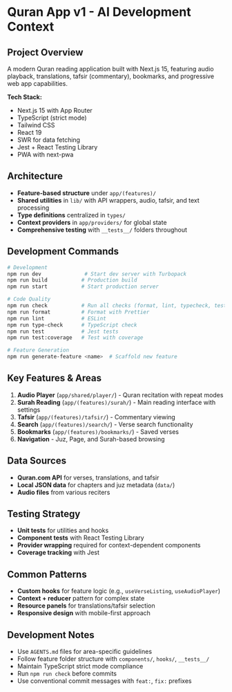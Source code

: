 # Quran App v1 - AI Development Context

## Project Overview

A modern Quran reading application built with Next.js 15, featuring audio playback, translations, tafsir (commentary), bookmarks, and progressive web app capabilities.

**Tech Stack:**
- Next.js 15 with App Router
- TypeScript (strict mode)
- Tailwind CSS
- React 19
- SWR for data fetching
- Jest + React Testing Library
- PWA with next-pwa

## Architecture

- **Feature-based structure** under `app/(features)/`
- **Shared utilities** in `lib/` with API wrappers, audio, tafsir, and text processing
- **Type definitions** centralized in `types/`
- **Context providers** in `app/providers/` for global state
- **Comprehensive testing** with `__tests__/` folders throughout

## Development Commands

```bash
# Development
npm run dev              # Start dev server with Turbopack
npm run build           # Production build
npm run start           # Start production server

# Code Quality
npm run check           # Run all checks (format, lint, typecheck, test)
npm run format          # Format with Prettier
npm run lint            # ESLint
npm run type-check      # TypeScript check
npm run test            # Jest tests
npm run test:coverage   # Test with coverage

# Feature Generation
npm run generate-feature <name>  # Scaffold new feature
```

## Key Features & Areas

1. **Audio Player** (`app/shared/player/`) - Quran recitation with repeat modes
2. **Surah Reading** (`app/(features)/surah/`) - Main reading interface with settings
3. **Tafsir** (`app/(features)/tafsir/`) - Commentary viewing
4. **Search** (`app/(features)/search/`) - Verse search functionality
5. **Bookmarks** (`app/(features)/bookmarks/`) - Saved verses
6. **Navigation** - Juz, Page, and Surah-based browsing

## Data Sources

- **Quran.com API** for verses, translations, and tafsir
- **Local JSON data** for chapters and juz metadata (`data/`)
- **Audio files** from various reciters

## Testing Strategy

- **Unit tests** for utilities and hooks
- **Component tests** with React Testing Library
- **Provider wrapping** required for context-dependent components
- **Coverage tracking** with Jest

## Common Patterns

- **Custom hooks** for feature logic (e.g., `useVerseListing`, `useAudioPlayer`)
- **Context + reducer** pattern for complex state
- **Resource panels** for translations/tafsir selection
- **Responsive design** with mobile-first approach

## Development Notes

- Use `AGENTS.md` files for area-specific guidelines
- Follow feature folder structure with `components/`, `hooks/`, `__tests__/`
- Maintain TypeScript strict mode compliance
- Run `npm run check` before commits
- Use conventional commit messages with `feat:`, `fix:` prefixes